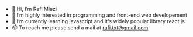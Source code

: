 - 👋 Hi, I’m Rafi Miazi
- 👀 I’m highly interested in programming and front-end web developement
- 🌱 I’m currently learning javascript and it's widely popular library react js
- 📫 To reach me please send a mail at rafi.txt@gmail.com

